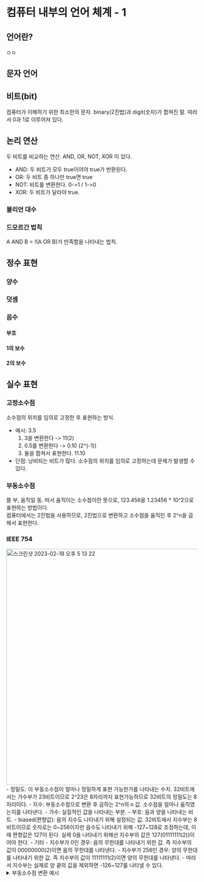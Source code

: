 # 컴퓨터 내부의 언어 체계 - 1

## 언어란?
ㅇㅇ

## 문자 언어

## 비트(bit)
컴퓨터가 이해하기 위한 최소한의 문자. binary(2진법)과 digit(숫자)가 합쳐진 말. 따라서 0과 1로 이루어져 있다.

## 논리 연산
두 비트를 비교하는 연산. AND, OR, NOT, XOR 이 있다.
- AND: 두 비트가 모두 true이어야 true가 반환된다.
- OR: 두 비트 중 하나만 true면 true
- NOT: 비트를 변환한다. 0->1 / 1->0
- XOR: 두 비트가 달라야 true.

### 불리언 대수  
### 드모르간 법칙  
A AND B = !(A OR B)가 만족함을 나타내는 법칙.

## 정수 표현
### 양수
### 덧셈
### 음수
#### 부호
#### 1의 보수
#### 2의 보수

## 실수 표현
### 고정소수점
소수점의 위치를 임의로 고정한 후 표현하는 방식.
- 예시: 3.5
  1. 3을 변환한다 -> 11(2)
  2. 0.5를 변환한다 -> 0.10 (2^(-1))
  3. 둘을 합쳐서 표현한다. 11.10
- 단점: 낭비되는 비트가 많다. 소수점의 위치를 임의로 고정하는데 문제가 발생할 수 있다.
### 부동소수점  
뜰 부, 움직일 동. 떠서 움직이는 소수점이란 뜻으로, 123.456을 1.23456 * 10^2으로 표현하는 방법이다.  
컴퓨터에서는 2진법을 사용하므로, 2진법으로 변환하고 소수점을 움직인 후 2^n을 곱해서 표현한다.
### IEEE 754
<img width="621" alt="스크린샷 2023-02-18 오후 5 13 22" src="https://user-images.githubusercontent.com/14974083/219849740-99d0e71b-9b2a-47f2-a6f2-7cb06bed55f7.png">
- 정밀도: 이 부동소수점이 얼마나 정밀하게 표현 가능한가를 나타내는 수치. 32비트에서는 가수부가 23비트이므로 2^23은 8자리까지 표현가능하므로 32비트의 정밀도는 8자리이다.
- 지수: 부동소수점으로 변환 후 곱하는 2^n의 n 값. 소수점을 얼마나 움직였는지를 나타낸다.
- 가수: 실질적인 값을 나타내는 부분.
- 부호: 음과 양을 나타내는 비트.
- biased(편향값): 음의 지수도 나타내기 위해 설정되는 값. 32비트에서 지수부는 8비트이므로 숫자로는 0~256이지만 음수도 나타내기 위해 -127~128로 조정하는데, 이 때 편향값은 127이 된다. 실제 0을 나타내기 위해선 지수부의 값은 127(01111111(2))이어야 한다.
- 기타
  - 지수부가 0인 경우: 음의 무한대를 나타내기 위한 값. 즉 지수부의 값이 00000000(2)이면 음의 무한대를 나타낸다.
  - 지수부가 256인 경우: 양의 무한대를 나타내기 위한 값. 즉 지수부의 값이 11111111(2)이면 양의 무한대를 나타낸다.
  - 따라서 지수부는 실제로 양 끝의 값을 제외하면 -126~127를 나타낼 수 있다.  

<details>
<summary>부동소수점 변환 예시</summary>

<!-- summary 아래 한칸 공백 두어야함 -->
123.456을 부동소수점으로 표현하는 방법
1. 정수와 소수점 부분을 각각 2진수로 변환한다.
- 123(10) = 1111011(2)
- 0.456(10)을 이진법으로 변환하면 0.011100110011(2)가 됩니다.
- 둘을 합치면 1111011.011100110011(2)

2. 정규화(normalization)합니다. 소수점을 가수부의 가장 왼쪽으로 당기고, 지수를 계산합니다.
1.111011011100110011(2) × 2^6

3. 가수부를 저장합니다. 32비트에서 가수부는 부호비트(0은 양수, 1은 음수를 나타냅니다)와 함께 23비트를 사용합니다. 이 때, 소수점 앞에 있는 1은 저장하지 않고(제일 앞자리는 당연히 1이기 때문 by IEEE), 소수점 이하 23비트까지만 저장합니다.
1.111011011100110011(2)의 가수부는 11101101110011001100000(2)이 됩니다.

4. 지수부를 저장합니다. 지수부는 8비트를 사용하며, 지수값에 127을 더한 값을 저장합니다(편향값, biased). 이 경우, 지수값은 6이므로, 지수부는 133(10) = 10000101(2)가 됩니다.
5. 부호비트를 결정합니다. 이 경우, 양수이므로 부호비트는 0이 됩니다.

따라서, 10진수 123.456을 32비트 부동소수점으로 나타내면 다음과 같습니다.

0 10000101 11101100011001100000000(2) / 0x42f6e6c0(16)
</details>
